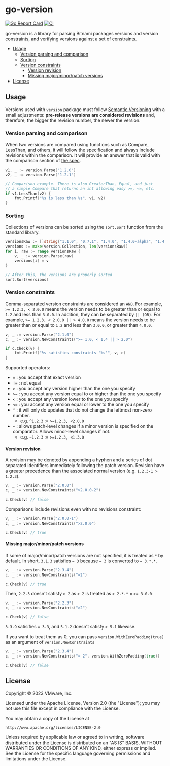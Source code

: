 # go-version

[![Go Report Card](https://goreportcard.com/badge/github.com/bitnami/go-version)](https://goreportcard.com/report/github.com/bitnami/go-version)
[![CI](https://github.com/bitnami/go-version/actions/workflows/go.yml/badge.svg)](https://github.com/bitnami/go-version/actions/workflows/go.yml)

go-version is a library for parsing Bitnami packages versions and version constraints, and verifying versions against a set of constraints.

<!-- START doctoc generated TOC please keep comment here to allow auto update -->
<!-- DON'T EDIT THIS SECTION, INSTEAD RE-RUN doctoc TO UPDATE -->

- [Usage](#usage)
  - [Version parsing and comparison](#version-parsing-and-comparison)
  - [Sorting](#sorting)
  - [Version constraints](#version-constraints)
    - [Version revision](#version-revision)
    - [Missing major/minor/patch versions](#missing-majorminorpatch-versions)
- [License](#license)

<!-- END doctoc generated TOC please keep comment here to allow auto update -->

## Usage

Versions used with `version` package must follow [Semantic Versioning](https://semver.org/) with a small adjustments: **pre-release versions are considered revisions** and, therefore, the bigger the revision number, the newer the version.

### Version parsing and comparison

When two versions are compared using functions such as Compare, LessThan, and others, it will follow the specification and always include revisions within the comparison.
It will provide an answer that is valid with the comparison section of [the spec](https://semver.org/#spec-item-11).

```go
v1, _ := version.Parse("1.2.0")
v2, _ := version.Parse("1.2.1")

// Comparison example. There is also GreaterThan, Equal, and just
// a simple Compare that returns an int allowing easy >=, <=, etc.
if v1.LessThan(v2) {
    fmt.Printf("%s is less than %s", v1, v2)
}
```

### Sorting

Collections of versions can be sorted using the `sort.Sort` function from the standard library.

```go
versionsRaw := []string{"1.1.0", "0.7.1", "1.4.0", "1.4.0-alpha", "1.4.1-beta", "1.4.0-alpha.2+20130313144700"}
versions := make(version.Collection, len(versionsRaw))
for i, raw := range versionsRaw {
    v, _ := version.Parse(raw)
    versions[i] = v
}

// After this, the versions are properly sorted
sort.Sort(versions)
```

### Version constraints

Comma-separated version constraints are considered an `AND`. For example, `>= 1.2.3, < 2.0.0` means the version needs to be greater than or equal to `1.2` and less than `3.0.0`.
In addition, they can be separated by `|| (OR)`. For example, `>= 1.2.3, < 2.0.0 || > 4.0.0` means the version needs to be greater than or equal to `1.2` and less than `3.0.0`, or greater than `4.0.0`.

```go
v, _ := version.Parse("2.1.0")
c, _ := version.NewConstraints(">= 1.0, < 1.4 || > 2.0")

if c.Check(v) {
    fmt.Printf("%s satisfies constraints '%s'", v, c)
}
```

Supported operators:

- `=` : you accept that exact version
- `!=` : not equal
- `>` : you accept any version higher than the one you specify
- `>=` : you accept any version equal to or higher than the one you specify
- `<` : you accept any version lower to the one you specify
- `<=` : you accept any version equal or lower to the one you specify
- `^` : it will only do updates that do not change the leftmost non-zero number.
  - e.g. `^1.2.3` := `>=1.2.3, <2.0.0`
- `~` : allows patch-level changes if a minor version is specified on the comparator. Allows minor-level changes if not.
  - e.g. `~1.2.3` := `>=1.2.3, <1.3.0`

#### Version revision

A revision may be denoted by appending a hyphen and a series of dot separated identifiers immediately following the patch version. Revision have a greater precedence than the associated normal version (e.g. `1.2.3-1 > 1.2.3`).

```go
v, _ := version.Parse("2.0.0")
c, _ := version.NewConstraints(">2.0.0-2")

c.Check(v) // false
```

Comparisons include revisions even with no revisions constraint:

```go
v, _ := version.Parse("2.0.0-1")
c, _ := version.NewConstraints(">2.0.0")

c.Check(v) // true
```

#### Missing major/minor/patch versions

If some of major/minor/patch versions are not specified, it is treated as `*` by default. In short, `3.1.3` satisfies `= 3` because `= 3` is converted to `= 3.*.*`.

```go
v, _ := version.Parse("2.3.4")
c, _ := version.NewConstraints("=2")

c.Check(v) // true
```

Then, `2.2.3` doesn't satisfy `> 2` as `> 2` is treated as `> 2.*.*` = `>= 3.0.0`

```go
v, _ := version.Parse("2.2.3")
c, _ := version.NewConstraints(">2")

c.Check(v) // false
```

`3.3.9` satisifies `= 3.3`, and `5.1.2` doesn't satisfy `> 5.1` likewise.

If you want to treat them as 0, you can pass `version.WithZeroPadding(true)` as an argument of `version.NewConstraints`

```go
v, _ := version.Parse("2.3.4")
c, _ := version.NewConstraints("= 2", version.WithZeroPadding(true))

c.Check(v) // false
```

## License

Copyright &copy; 2023 VMware, Inc.

Licensed under the Apache License, Version 2.0 (the "License"); you may not use this file except in compliance with the License.

You may obtain a copy of the License at

    http://www.apache.org/licenses/LICENSE-2.0

Unless required by applicable law or agreed to in writing, software distributed under the License is distributed on an "AS IS" BASIS, WITHOUT WARRANTIES OR CONDITIONS OF ANY KIND, either express or implied.
See the License for the specific language governing permissions and limitations under the License.
